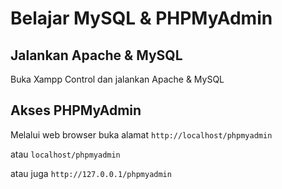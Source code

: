 # Belajar MySQL &amp; PHPMyAdmin

## Jalankan Apache & MySQL

Buka Xampp Control dan jalankan Apache & MySQL

## Akses PHPMyAdmin

Melalui web browser buka alamat ```http://localhost/phpmyadmin```

atau ```localhost/phpmyadmin```

atau juga ```http://127.0.0.1/phpmyadmin```